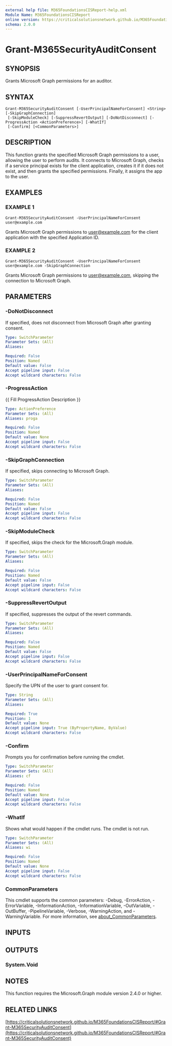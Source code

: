 ```yaml
---
external help file: M365FoundationsCISReport-help.xml
Module Name: M365FoundationsCISReport
online version: https://criticalsolutionsnetwork.github.io/M365FoundationsCISReport/#Grant-M365SecurityAuditConsent
schema: 2.0.0
---
```


# Grant-M365SecurityAuditConsent

## SYNOPSIS
Grants Microsoft Graph permissions for an auditor.

## SYNTAX

```
Grant-M365SecurityAuditConsent [-UserPrincipalNameForConsent] <String> [-SkipGraphConnection]
 [-SkipModuleCheck] [-SuppressRevertOutput] [-DoNotDisconnect] [-ProgressAction <ActionPreference>] [-WhatIf]
 [-Confirm] [<CommonParameters>]
```

## DESCRIPTION
This function grants the specified Microsoft Graph permissions to a user, allowing the user to perform audits.
It connects to Microsoft Graph, checks if a service principal exists for the client application, creates it if it does not exist, and then grants the specified permissions.
Finally, it assigns the app to the user.

## EXAMPLES

### EXAMPLE 1
```
Grant-M365SecurityAuditConsent -UserPrincipalNameForConsent user@example.com
```

Grants Microsoft Graph permissions to user@example.com for the client application with the specified Application ID.

### EXAMPLE 2
```
Grant-M365SecurityAuditConsent -UserPrincipalNameForConsent user@example.com -SkipGraphConnection
```

Grants Microsoft Graph permissions to user@example.com, skipping the connection to Microsoft Graph.

## PARAMETERS

### -DoNotDisconnect
If specified, does not disconnect from Microsoft Graph after granting consent.

```yaml
Type: SwitchParameter
Parameter Sets: (All)
Aliases:

Required: False
Position: Named
Default value: False
Accept pipeline input: False
Accept wildcard characters: False
```

### -ProgressAction
{{ Fill ProgressAction Description }}

```yaml
Type: ActionPreference
Parameter Sets: (All)
Aliases: proga

Required: False
Position: Named
Default value: None
Accept pipeline input: False
Accept wildcard characters: False
```

### -SkipGraphConnection
If specified, skips connecting to Microsoft Graph.

```yaml
Type: SwitchParameter
Parameter Sets: (All)
Aliases:

Required: False
Position: Named
Default value: False
Accept pipeline input: False
Accept wildcard characters: False
```

### -SkipModuleCheck
If specified, skips the check for the Microsoft.Graph module.

```yaml
Type: SwitchParameter
Parameter Sets: (All)
Aliases:

Required: False
Position: Named
Default value: False
Accept pipeline input: False
Accept wildcard characters: False
```

### -SuppressRevertOutput
If specified, suppresses the output of the revert commands.

```yaml
Type: SwitchParameter
Parameter Sets: (All)
Aliases:

Required: False
Position: Named
Default value: False
Accept pipeline input: False
Accept wildcard characters: False
```

### -UserPrincipalNameForConsent
Specify the UPN of the user to grant consent for.

```yaml
Type: String
Parameter Sets: (All)
Aliases:

Required: True
Position: 1
Default value: None
Accept pipeline input: True (ByPropertyName, ByValue)
Accept wildcard characters: False
```

### -Confirm
Prompts you for confirmation before running the cmdlet.

```yaml
Type: SwitchParameter
Parameter Sets: (All)
Aliases: cf

Required: False
Position: Named
Default value: None
Accept pipeline input: False
Accept wildcard characters: False
```

### -WhatIf
Shows what would happen if the cmdlet runs.
The cmdlet is not run.

```yaml
Type: SwitchParameter
Parameter Sets: (All)
Aliases: wi

Required: False
Position: Named
Default value: None
Accept pipeline input: False
Accept wildcard characters: False
```

### CommonParameters
This cmdlet supports the common parameters: -Debug, -ErrorAction, -ErrorVariable, -InformationAction, -InformationVariable, -OutVariable, -OutBuffer, -PipelineVariable, -Verbose, -WarningAction, and -WarningVariable. For more information, see [about_CommonParameters](http://go.microsoft.com/fwlink/?LinkID=113216).

## INPUTS

## OUTPUTS

### System.Void
## NOTES
This function requires the Microsoft.Graph module version 2.4.0 or higher.

## RELATED LINKS

[https://criticalsolutionsnetwork.github.io/M365FoundationsCISReport/#Grant-M365SecurityAuditConsent](https://criticalsolutionsnetwork.github.io/M365FoundationsCISReport/#Grant-M365SecurityAuditConsent)

